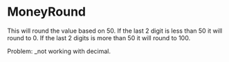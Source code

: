 # MoneyRound 
This will round the value based on 50. 
If the last 2 digit is less than 50
  it will round to 0.
If the last 2 digits is more than 50
  it will round to 100. 
  
Problem:
_not working with decimal. 
